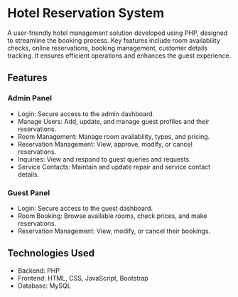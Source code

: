 
# Hotel Reservation System

A user-friendly hotel management solution developed using PHP, designed to streamline the booking process. Key features 
include room availability checks, online reservations, booking management, customer details tracking. It ensures efficient 
operations and enhances the guest experience.


## Features

### Admin Panel

- Login: Secure access to the admin dashboard.
- Manage Users: Add, update, and manage guest profiles and their reservations.
- Room Management: Manage room availability, types, and pricing.
- Reservation Management: View, approve, modify, or cancel reservations.
- Inquiries: View and respond to guest queries and requests.
- Service Contacts: Maintain and update repair and service contact details.

### Guest Panel

- Login: Secure access to the guest dashboard.
- Room Booking: Browse available rooms, check prices, and make reservations.
- Reservation Management: View, modify, or cancel their bookings.

## Technologies Used

- Backend: PHP
- Frontend: HTML, CSS, JavaScript, Bootstrap
- Database: MySQL
